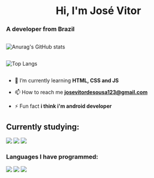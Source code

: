 <h1 align="center">Hi, I'm José Vitor</h1>
<h3 align="start">A developer from Brazil</h3>

##
![Anurag's GitHub stats](https://github-readme-stats.vercel.app/api?username=josevitor555&show_icons=true&theme=radical)
##
![Top Langs](https://github-readme-stats.vercel.app/api/top-langs/?username=josevitor555&hide_progress=true)
##

- 🌱 I’m currently learning **HTML, CSS and JS**

- 📫 How to reach me **josevitordesousa123@gmail.com**

- ⚡ Fun fact **i think i'm android developer**

## Currently studying:
![](https://img.shields.io/badge/HTML-239120?style=for-the-badge&logo=html5&logoColor=white)
![](https://img.shields.io/badge/CSS-239120?&style=for-the-badge&logo=css3&logoColor=white)
![](https://img.shields.io/badge/JavaScript-F7DF1E?style=for-the-badge&logo=javascript&logoColor=black)
### Languages ​​I have programmed:
![](https://img.shields.io/badge/Dart-0175C2?style=for-the-badge&logo=dart&logoColor=white)
![](https://img.shields.io/badge/Flutter-02569B?style=for-the-badge&logo=flutter&logoColor=white)
![](https://img.shields.io/badge/Python-14354C?style=for-the-badge&logo=python&logoColor=white)
